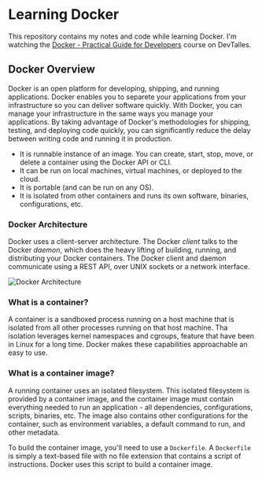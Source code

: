 # Learning Docker

This repository contains my notes and code while learning Docker. I'm watching the [Docker - Practical Guide for Developers](https://cursos.devtalles.com/courses/docker-guia-practica/) course on DevTalles.

## Docker Overview

Docker is an open platform for developing, shipping, and running applications. Docker enables you to separete your applications from your infrastructure so you can deliver software quickly. With Docker, you can manage your infrastructure in the same ways you manage your applications. By taking advantage of Docker's methodologies for shipping, testing, and deploying code quickly, you can significantly reduce the delay between writing code and running it in production.

- It is runnable instance of an image. You can create, start, stop, move, or delete a container using the Docker API or CLI.
- It can be run on local machines, virtual machines, or deployed to the cloud.
- It is portable (and can be run on any OS).
- It is isolated from other containers and runs its own software, binaries, configurations, etc.

### Docker Architecture

Docker uses a client-server architecture. The Docker *client* talks to the Docker *daemon*, which does the heavy lifting of building, running, and distributing your Docker containers. The Docker client and daemon communicate using a REST API, over UNIX sockets or a network interface.

![Docker Architecture](https://docs.docker.com/assets/images/architecture.svg)

### What is a container?

A container is a sandboxed process running on a host machine that is isolated from all other processes running on that host machine. Tha isolation leverages kernel namespaces and cgroups, feature that have been in Linux for a long time. Docker makes these capabilities approachable an easy to use.

### What is a container image?

A running container uses an isolated filesystem. This isolated filesystem is provided by a container image, and the container image must contain everything needed to run an application - all dependencies, configurations, scripts, binaries, etc. The image also contains other configurations for the container, such as environment variables, a default command to run, and other metadata.

To build the container image, you'll need to use a `Dockerfile`. A `Dockerfile` is simply a text-based file with no file extension that contains a script of instructions. Docker uses this script to build a container image.
